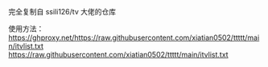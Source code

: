 完全复制自   ssili126/tv 大佬的仓库


使用方法：
   https://ghproxy.net/https://raw.githubusercontent.com/xiatian0502/ttttt/main/itvlist.txt
      https://raw.githubusercontent.com/xiatian0502/ttttt/main/itvlist.txt
  
